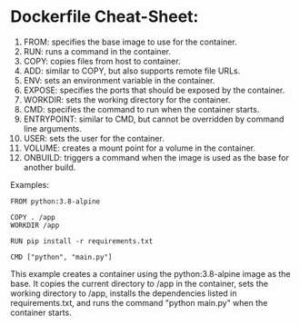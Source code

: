# Dockerfile Cheat-Sheet:

1. FROM: specifies the base image to use for the container.
2. RUN: runs a command in the container.
3. COPY: copies files from host to container.
4. ADD: similar to COPY, but also supports remote file URLs.
5. ENV: sets an environment variable in the container.
6. EXPOSE: specifies the ports that should be exposed by the container.
7. WORKDIR: sets the working directory for the container.
8. CMD: specifies the command to run when the container starts.
9. ENTRYPOINT: similar to CMD, but cannot be overridden by command line arguments.
10. USER: sets the user for the container.
11. VOLUME: creates a mount point for a volume in the container.
12. ONBUILD: triggers a command when the image is used as the base for another build.

Examples:

```
FROM python:3.8-alpine

COPY . /app
WORKDIR /app

RUN pip install -r requirements.txt

CMD ["python", "main.py"]
```

This example creates a container using the python:3.8-alpine image as the base. 
It copies the current directory to /app in the container, sets the working directory to /app, 
installs the dependencies listed in requirements.txt, and runs the command "python main.py" when the container starts.

